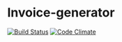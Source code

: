 Invoice-generator
=======
[![Build Status](https://travis-ci.org/fjbelchi/invoice-generator.svg?branch=master)](https://travis-ci.org/fjbelchi/invoice-generator)
[![Code Climate](https://codeclimate.com/repos/544f5899e30ba017a305d6e7/badges/501b593ff814a6c0cd2c/gpa.svg)](https://codeclimate.com/repos/544f5899e30ba017a305d6e7/feed)
